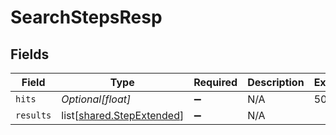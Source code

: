 # SearchStepsResp


## Fields

| Field                                                                | Type                                                                 | Required                                                             | Description                                                          | Example                                                              |
| -------------------------------------------------------------------- | -------------------------------------------------------------------- | -------------------------------------------------------------------- | -------------------------------------------------------------------- | -------------------------------------------------------------------- |
| `hits`                                                               | *Optional[float]*                                                    | :heavy_minus_sign:                                                   | N/A                                                                  | 50                                                                   |
| `results`                                                            | list[[shared.StepExtended](undefined/models/shared/stepextended.md)] | :heavy_minus_sign:                                                   | N/A                                                                  |                                                                      |